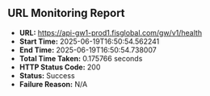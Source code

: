 ## URL Monitoring Report

- **URL:** https://api-gw1-prod1.fisglobal.com/gw/v1/health
- **Start Time:** 2025-06-19T16:50:54.562241
- **End Time:** 2025-06-19T16:50:54.738007
- **Total Time Taken:** 0.175766 seconds
- **HTTP Status Code:** 200
- **Status:** Success
- **Failure Reason:** N/A

